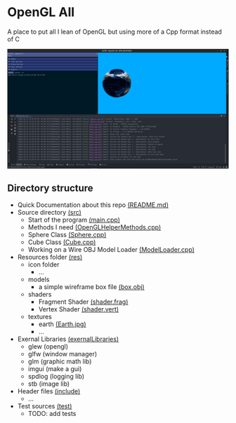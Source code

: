 # OpenGL All

A place to put all I lean of OpenGL but using more of a Cpp format instead of C

![Screen shot of the program run with the log below](docFiles/Screenshot-20221024121141-3840x2080.png)

## Directory structure

- Quick Documentation about this repo [(README.md)](README.md) 
- Source directory [(src)](src)
  - Start of the program [(main.cpp)](src/main.cpp)
  - Methods I need [(OpenGLHelperMethods.cpp)](src/OpenGLHelperMethods.cpp)
  - Sphere Class [(Sphere.cpp)](src/Sphere.cpp)
  - Cube Class [(Cube.cpp)](src/Cube.cpp)
  - Working on a Wire OBJ Model Loader [(ModelLoader.cpp)](src/ModelLoader.cpp) 
- Resources folder [(res)](res)
  - icon folder
    - ...
  - models
    - a simple wireframe box file [(box.obj)](res/models/box.obj)
  - shaders
    - Fragment Shader [(shader.frag)](res/shaders/shader.frag)
    - Vertex Shader [(shader.vert)](res/shaders/shader.vert)
  - textures
    - earth [(Earth.jpg)](res/textures/Earth.jpg)
    - ...
- Exernal Libraries [(exernalLibraries)](exernalLibraries)
  - glew (opengl)
  - glfw (window manager)
  - glm (graphic math lib)
  - imgui (make a gui)
  - spdlog (logging lib)
  - stb (image lib)
- Header files [(include)](include)
  - ...
- Test sources [(test)](test)
  - TODO: add tests